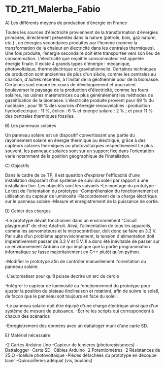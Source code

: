 # TD_211_Malerba_Fabio
A) Les différents moyens de production d’énergie en France

Toutes les sources d’électricité proviennent de la transformation d’énergies primaires, directement présentes dans la nature (pétrole, bois, gaz naturel, etc.)
, en énergies secondaires produites par l’homme (comme la transformation de la chaleur en électricité dans les centrales thermiques). Une fois produite, 
l’énergie secondaire doit être transportée vers son lieu de consommation. L’électricité que reçoit le consommateur est appelée énergie finale. 
Il existe 4 grands types d'énergie : mécanique, photovoltaïque, thermoélectrique et gravitationnelle. Certaines techniques de production sont 
anciennes de plus d'un siècle, comme les centrales au charbon, d'autres récentes, à l'instar de la géothermie pour de la biomasse.
Certaines sont encore en cours de développement et pourraient bouleverser le paysage de la production d'électricité, comme les fours solaires, 
les usines marémotrices ou plus généralement les méthodes de gazéification de la biomasse. L'électricité produite provient pour 69 % du nucléaire
; pour 19 % des sources d'énergie renouvelables : production hydroélectrique : 11 %, éolien : 6 % et énergie solaire : 2 % ; et pour 11 % des centrales thermiques
fossiles.

B) Les panneaux solaires

Un panneau solaire est un dispositif convertissant une partie du rayonnement solaire en énergie thermique ou électrique, grâce à des capteurs solaires 
thermiques ou photovoltaïques respectivement Le plus souvent, les panneaux solaires sont sur un support fixe dans l'orientation varie notamment de la 
position géographique de l'installation.

C) Objectifs

Dans le cadre de ce TP, il est question d'explorer l'efficacité d'une installation disposant d'un système de suivi du soleil par rapport à une 
installation fixe. Les objectifs sont les suivants -Le montage du prototype -Le test de l'orientation du prototype -Compréhension du fonctionnement 
et utilisation du capteur de luminosité -Raccordement de la charge électrique sur le panneau solaire -Mesure et enregistrement de la puissance de sortie.

D) Cahier des charges

-Le prototype devait fonctionner dans un environnement "Circuit playground" de chez Adafruit. Ainsi, l'alimentation de tous les appareils,
comme les servomoteurs et le microcontrôleur, doit donc se faire en 3.3 V. Par suite d’un problème approvisionnement, la tension d'alimentation doit impérativement
passer de 3.3 V et 5 V. Il a donc été inévitable de passer sur un environnement Arduino ce qui implique que la partie programmation informatique se fasse 
majoritairement en C++ plutôt qu’en python.

-Modifier le prototype afin de contrôler manuellement l'orientation du panneau solaire.

-L'automatiser pour qu'il puisse decrire un arc de cercle 

-Intégrer le capteur de luminosité au fonctionnement du prototype pour ajuster la position du plateau (inclinaison et rotation), afin de suivre le soleil, de façon que le panneau soit toujours en face du soleil.

-Le panneau solaire doit être équipé d'une charge électrique ainsi que d'un système de mesure de puissance. -Écrire les scripts qui correspondent à chacun des scénarios

-Enregistrement des données avec un dattaloger muni d’une carte SD.

E) Matériel nécessaire

-2 Cartes Arduino Uno -Capteur de lumieres (photoresistances) 
-Dattalogger 
-Carte SD
-Câbles Arduino
-2 Potentiomètres 
-2 Résistances de 25 Ω
-1cellule photovoltaique
-Pièces détachées du prototype en découpe laser
-Quincailleries adéquat (vis, boulons)
